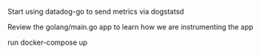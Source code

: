 Start using datadog-go to send metrics via dogstatsd

Review the golang/main.go app to learn how we are instrumenting the app

run docker-compose up

